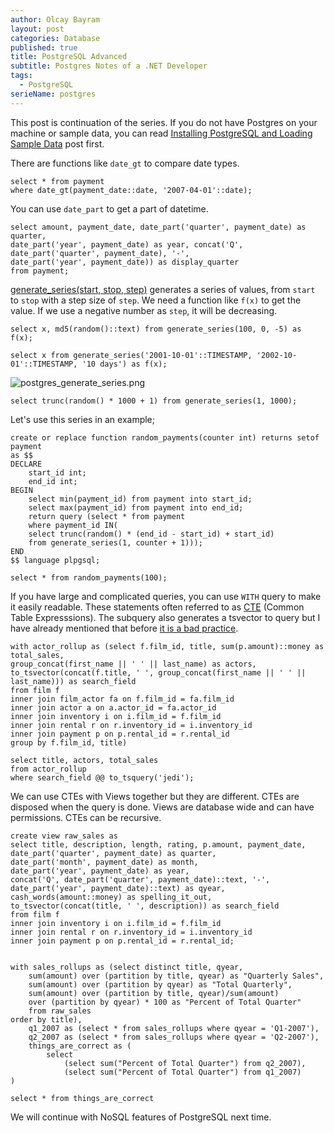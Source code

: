 ```yaml
---
author: Olcay Bayram
layout: post
categories: Database
published: true
title: PostgreSQL Advanced
subtitle: Postgres Notes of a .NET Developer
tags:
  - PostgreSQL
serieName: postgres
---
```

This post is continuation of the series. If you do not have Postgres on your machine or sample data, you can read [Installing PostgreSQL and Loading Sample Data]({{site.baseurl}}/2017/05/05/installing-postgresql-and-loading-sample-data/) post first.

There are functions like `date_gt` to compare date types.

	select * from payment
	where date_gt(payment_date::date, '2007-04-01'::date);
	
You can use `date_part` to get a part of datetime.

	select amount, payment_date, date_part('quarter', payment_date) as quarter, 
    date_part('year', payment_date) as year, concat('Q', date_part('quarter', payment_date), '-',
    date_part('year', payment_date)) as display_quarter
	from payment;

[generate_series(start, stop, step)](https://www.postgresql.org/docs/current/static/functions-srf.html) generates a series of values, from `start` to `stop` with a step size of `step`. We need a function like `f(x)` to get the value. If we use a negative number as `step`, it will be decreasing.

	select x, md5(random()::text) from generate_series(100, 0, -5) as f(x);

	select x from generate_series('2001-10-01'::TIMESTAMP, '2002-10-01'::TIMESTAMP, '10 days') as f(x);
	
![postgres_generate_series.png]({{site.baseurl}}/img/postgres_generate_series.png)

	select trunc(random() * 1000 + 1) from generate_series(1, 1000);
	
Let's use this series in an example;
	
	create or replace function random_payments(counter int) returns setof payment
	as $$
	DECLARE
		start_id int;
		end_id int;
	BEGIN
		select min(payment_id) from payment into start_id;
		select max(payment_id) from payment into end_id;
		return query (select * from payment
		where payment_id IN(
		select trunc(random() * (end_id - start_id) + start_id)
		from generate_series(1, counter + 1)));
	END
	$$ language plpgsql;

	select * from random_payments(100);
	
If you have large and complicated queries, you can use `WITH` query to make it easily readable. These statements often referred to as [CTE](https://www.postgresql.org/docs/current/static/queries-with.html) (Common Table Expresssions). The subquery also generates a tsvector to query but I have already mentioned that before [it is a bad practice]({{site.baseurl}}/2017/05/09/postgresql-introduction/).

	with actor_rollup as (select f.film_id, title, sum(p.amount)::money as total_sales,
	group_concat(first_name || ' ' || last_name) as actors,
	to_tsvector(concat(f.title, ' ', group_concat(first_name || ' ' || last_name))) as search_field
	from film f
	inner join film_actor fa on f.film_id = fa.film_id
	inner join actor a on a.actor_id = fa.actor_id
	inner join inventory i on i.film_id = f.film_id
	inner join rental r on r.inventory_id = i.inventory_id
	inner join payment p on p.rental_id = r.rental_id
	group by f.film_id, title)

	select title, actors, total_sales
	from actor_rollup
	where search_field @@ to_tsquery('jedi');

We can use CTEs with Views together but they are different. CTEs are disposed when the query is done. Views are database wide and can have permissions. CTEs can be recursive.

	create view raw_sales as
	select title, description, length, rating, p.amount, payment_date,
	date_part('quarter', payment_date) as quarter,
	date_part('month', payment_date) as month,
	date_part('year', payment_date) as year,
	concat('Q', date_part('quarter', payment_date)::text, '-', date_part('year', payment_date)::text) as qyear,
	cash_words(amount::money) as spelling_it_out,
	to_tsvector(concat(title, ' ', description)) as search_field
	from film f
	inner join inventory i on i.film_id = f.film_id
	inner join rental r on r.inventory_id = i.inventory_id
	inner join payment p on p.rental_id = r.rental_id;


	with sales_rollups as (select distinct title, qyear,
		sum(amount) over (partition by title, qyear) as "Quarterly Sales",
		sum(amount) over (partition by qyear) as "Total Quarterly",
		sum(amount) over (partition by title, qyear)/sum(amount) 
        over (partition by qyear) * 100 as "Percent of Total Quarter"
		from raw_sales
	order by title),
		q1_2007 as (select * from sales_rollups where qyear = 'Q1-2007'),
		q2_2007 as (select * from sales_rollups where qyear = 'Q2-2007'),
		things_are_correct as (
			select 
				(select sum("Percent of Total Quarter") from q2_2007),
				(select sum("Percent of Total Quarter") from q1_2007)
	)

	select * from things_are_correct

We will continue with NoSQL features of PostgreSQL next time.
